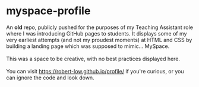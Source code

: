 # myspace-profile

An <strong>old</strong> repo, publicly pushed for the purposes of my Teaching Assistant role where I was introducing GitHub pages to students.
It displays some of my very earliest attempts (and not my proudest moments) at HTML and CSS by building a landing page which was supposed to mimic... MySpace.
<br><br>
This was a space to be creative, with no best practices displayed here.
<br><br>
You can visit https://robert-low.github.io/profile/ if you're curious, or you can ignore the code and look down.
<br><br>

